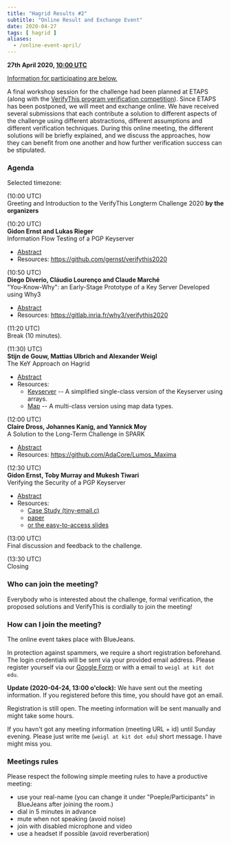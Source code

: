```yaml
--- 
title: "Hagrid Results #2" 
subtitle: "Online Result and Exchange Event"
date: 2020-04-27 
tags: [ hagrid ] 
aliases:
  - /online-event-april/
---
```




**27th April 2020, [10:00
UTC](https://www.timeanddate.com/worldclock/fixedtime.html?msg=VerifyThis&iso=2020-04-27T10:00:00)**

[Information for participating are below.](#participating)

A final workshop session for the challenge had been planned at ETAPS
(along with the [VerifyThis program verification
competition](https://www.pm.inf.ethz.ch/research/verifythis.html)).
Since ETAPS has been postponed, we will meet and exchange online. We
have received several submissions that each contribute a solution to
different aspects of the challenge using different abstractions,
different assumptions and different verification techniques. During this
online meeting, the different solutions will be briefly explained, and
we discuss the approaches, how they can benefit from one another and how
further verification success can be stipulated.

### Agenda

Selected timezone:

(10:00 UTC)  
Greeting and Introduction to the VerifyThis Longterm Challenge 2020 **by
the organizers**

(10:20 UTC)  
**Gidon Ernst and Lukas Rieger**  
Information Flow Testing of a PGP Keyserver

-   [Abstract](/01hagrid/abstracts/VTLTC_2020_paper_4.pdf)
-   Resources: <https://github.com/gernst/verifythis2020>

(10:50 UTC)  
**Diego Diverio, Cláudio Lourenço and Claude Marché**  
"You-Know-Why": an Early-Stage Prototype of a Key Server Developed using
Why3

-   [Abstract](/01hagrid/abstracts/VTLTC_2020_paper_2.pdf)
-   Resources: <https://gitlab.inria.fr/why3/verifythis2020>

(11:20 UTC)  
Break (10 minutes).

(11:30) UTC)  
**Stijn de Gouw, Mattias Ulbrich and Alexander Weigl**  
The KeY Approach on Hagrid

-   [Abstract](/01hagrid/abstracts/VTLTC_2020_paper_3.pdf)
-   Resources:
    -   [Keyserver](https://github.com/KeYProject/verifythis-ltc-2020/blob/master/simplified/Keyserver.java)
        -- A simplified single-class version of the Keyserver using
        arrays.
    -   [Map](https://github.com/KeYProject/verifythis-ltc-2020/blob/master/imap/)
        -- A multi-class version using map data types.

(12:00 UTC)  
**Claire Dross, Johannes Kanig, and Yannick Moy**  
A Solution to the Long-Term Challenge in SPARK

-   [Abstract](/01hagrid/abstracts/VTLTC_2020_paper_1.pdf)
-   Resources: <https://github.com/AdaCore/Lumos_Maxima>

(12:30 UTC)  
**Gidon Ernst, Toby Murray and Mukesh Tiwari**  
Verifying the Security of a PGP Keyserver

-   [Abstract](/01hagrid/abstracts/VTLTC_2020_paper_5.pdf)
-   Resources:
    -   [Case Study
        (tiny-email.c)](https://bitbucket.org/covern/secc/src/master/examples/tiny-email.c)
    -   [paper](https://www.sosy-lab.org/research/pub/2019-CAV.SecCSL_Security_Concurrent_Separation_Logic.pdf)
    -   [or the easy-to-access
        slides](https://www.sosy-lab.org/research/prs/2019-07-18-CAV19-SecCSL_Security_Concurrent_Separation_Logic.pdf)

(13:00 UTC)  
Final discussion and feedback to the challenge.

(13:30 UTC)  
Closing

### Who can join the meeting?

Everybody who is interested about the challenge, formal verification,
the proposed solutions and VerifyThis is cordially to join the meeting!

### How can I join the meeting?

The online event takes place with BlueJeans.

In protection against spammers, we require a short registration
beforehand. The login credentials will be sent via your provided email
address. Please register yourself via our [Google
Form](https://forms.gle/ujCR1vFebCZ5Jn1m8) or with a email to
`weigl at kit dot edu`.

**Update (2020-04-24, 13:00 o'clock):** We have sent out the meeting
information. If you registered before this time, you should have got an
email.

Registration is still open. The meeting information will be sent
manually and might take some hours.

If you havn't got any meeting information (meeting URL + id) until
Sunday evening. Please just write me (`weigl at kit dot edu`) short
message. I have might miss you.

### Meetings rules

Please respect the following simple meeting rules to have a productive
meeting:

-   use your real-name (you can change it under "Poeple/Participants" in
    BlueJeans after joining the room.)
-   dial in 5 minutes in advance
-   mute when not speaking (avoid noise)
-   join with disabled microphone and video
-   use a headset if possible (avoid reverberation)
